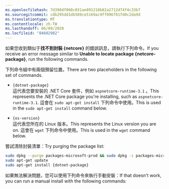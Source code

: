 ```yaml
---
ms.openlocfilehash: 7d398df060c031ae891218b82a2712d74f4c33b7
ms.sourcegitcommit: cdb295dd1db589ce5169ac9ff096f01fd0c2da9d
ms.translationtype: MT
ms.contentlocale: zh-TW
ms.lasthandoff: 06/09/2020
ms.locfileid: "84602982"
---
```


<span data-ttu-id="e0d47-101">如果您收到類似于**找不到封裝 {netcore}** 的錯誤訊息，請執行下列命令。</span><span class="sxs-lookup"><span data-stu-id="e0d47-101">If you receive an error message similar to **Unable to locate package {netcore-package}**, run the following commands.</span></span>

<span data-ttu-id="e0d47-102">下列命令組中有兩個預留位置。</span><span class="sxs-lookup"><span data-stu-id="e0d47-102">There are two placeholders in the following set of commands.</span></span>

- `{dotnet-package}`\
<span data-ttu-id="e0d47-103">這代表您要安裝的 .NET Core 套件，例如 `aspnetcore-runtime-3.1` 。</span><span class="sxs-lookup"><span data-stu-id="e0d47-103">This represents the .NET Core package you're installing, such as `aspnetcore-runtime-3.1`.</span></span> <span data-ttu-id="e0d47-104">這會在 `sudo apt-get install` 下列命令中使用。</span><span class="sxs-lookup"><span data-stu-id="e0d47-104">This is used in the `sudo apt-get install` command below.</span></span>

- `{os-version}`\
<span data-ttu-id="e0d47-105">這代表您所在的 Linux 版本。</span><span class="sxs-lookup"><span data-stu-id="e0d47-105">This represents the Linux version you are on.</span></span> <span data-ttu-id="e0d47-106">這會在 `wget` 下列命令中使用。</span><span class="sxs-lookup"><span data-stu-id="e0d47-106">This is used in the `wget` command below.</span></span>

<span data-ttu-id="e0d47-107">嘗試清除封裝清單：</span><span class="sxs-lookup"><span data-stu-id="e0d47-107">Try purging the package list:</span></span>

```bash
sudo dpkg --purge packages-microsoft-prod && sudo dpkg -i packages-microsoft-prod.deb
sudo apt-get update
sudo apt-get install {dotnet-package}
```

<span data-ttu-id="e0d47-108">如果無法解決問題，您可以使用下列命令來執行手動安裝：</span><span class="sxs-lookup"><span data-stu-id="e0d47-108">If that doesn't work, you can run a manual install with the following commands:</span></span>
